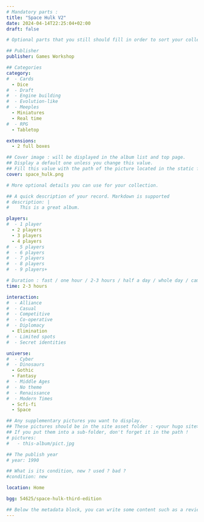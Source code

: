 ```yaml
---
# Mandatory parts :
title: "Space Hulk V2"
date: 2024-04-14T22:25:04+02:00
draft: false

# Optional parts that you still should fill in order to sort your collection

## Publisher
publisher: Games Workshop

## Categories
category:
#  - Cards
  - Dice
#  - Draft
#  - Engine building
#  - Evolution-like
#  - Meeples
  - Miniatures
  - Real time
#  - RPG
  - Tabletop

extensions:
  - 2 full boxes

## Cover image : will be displayed in the album list and top page.
## Display a default one unless you change this value.
## Fill this value with the path of the picture located in the static folder
cover: space_hulk.png

# More optional details you can use for your collection.

## A quick description of your record. Markdown is supported
# description: |
#    This is a great album.

players:
#  - 1 player
  - 2 players
  - 3 players
  - 4 players
#  - 5 players
#  - 6 players
#  - 7 players
#  - 8 players
#  - 9 players+

# Duration : fast / one hour / 2-3 hours / half a day / whole day / campaign
time: 2-3 hours

interaction:
#  - Alliance
#  - Casual
#  - Competitive
#  - Co-operative
#  - Diplomacy
  - Elimination
#  - Limited spots
#  - Secret identities

universe:
#  - Cyber
#  - Dinosaurs
  - Gothic
  - Fantasy
#  - Middle Ages
#  - No theme
#  - Renaissance
#  - Modern Times
  - Scfi-fi
  - Space

## Any supplementary pictures you want to display.
## These pictures should be in the site asset folder : <your hugo site>/static
## If you put them into a sub-folder, don't forget it in the path !
# pictures:
#   - this-album/pict.jpg

## The publish year
# year: 1990

## What is its condition, new ? used ? bad ?
#condition: new

location: Home

bgg: 54625/space-hulk-third-edition

## Below the metadata block, you can write some content such as a review or anything else you want. It'll be displayed in the album page.
---
```

